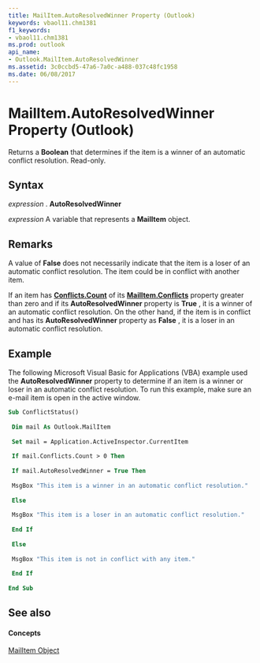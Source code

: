 ```yaml
---
title: MailItem.AutoResolvedWinner Property (Outlook)
keywords: vbaol11.chm1381
f1_keywords:
- vbaol11.chm1381
ms.prod: outlook
api_name:
- Outlook.MailItem.AutoResolvedWinner
ms.assetid: 3c0ccbd5-47a6-7a0c-a488-037c48fc1958
ms.date: 06/08/2017
---
```



# MailItem.AutoResolvedWinner Property (Outlook)

Returns a  **Boolean** that determines if the item is a winner of an automatic conflict resolution. Read-only.


## Syntax

 _expression_ . **AutoResolvedWinner**

 _expression_ A variable that represents a **MailItem** object.


## Remarks

A value of  **False** does not necessarily indicate that the item is a loser of an automatic conflict resolution. The item could be in conflict with another item.

If an item has  **[Conflicts.Count](Outlook.Conflicts.Count.md)** of its **[MailItem.Conflicts](Outlook.MailItem.Conflicts.md)** property greater than zero and if its **AutoResolvedWinner** property is **True** , it is a winner of an automatic conflict resolution. On the other hand, if the item is in conflict and has its **AutoResolvedWinner** property as **False** , it is a loser in an automatic conflict resolution.


## Example

The following Microsoft Visual Basic for Applications (VBA) example used the  **AutoResolvedWinner** property to determine if an item is a winner or loser in an automatic conflict resolution. To run this example, make sure an e-mail item is open in the active window.


```vb
Sub ConflictStatus() 
 
 Dim mail As Outlook.MailItem 
 
 Set mail = Application.ActiveInspector.CurrentItem 
 
 If mail.Conflicts.Count > 0 Then 
 
 If mail.AutoResolvedWinner = True Then 
 
 MsgBox "This item is a winner in an automatic conflict resolution." 
 
 Else 
 
 MsgBox "This item is a loser in an automatic conflict resolution." 
 
 End If 
 
 Else 
 
 MsgBox "This item is not in conflict with any item." 
 
 End If 
 
End Sub
```


## See also


#### Concepts


[MailItem Object](Outlook.MailItem.md)

